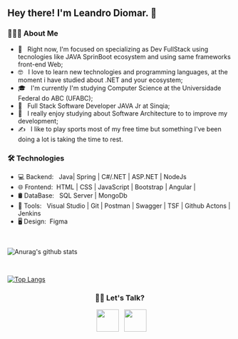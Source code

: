<h2> Hey there! I'm Leandro Diomar. 👋</h2>

<h3> 👨🏻‍💻 About Me </h3>

- 🔭 &nbsp; Right now, I'm focused on specializing as Dev FullStack using tecnologies like JAVA SprinBoot ecosystem and using same frameworks front-end Web;
- 🤓 &nbsp; I love to learn new technologies and programming languages, at the moment i have studied about .NET and your ecosystem;
- 🎓 &nbsp; I'm currently I'm studying Computer Science at the Universidade Federal do ABC (UFABC);
- 💼 &nbsp; Full Stack Software Developer JAVA Jr at Sinqia;
- 🌱 &nbsp; I really enjoy studying about Software Architecture to to improve my development;
- ✍️ &nbsp; I like to play sports most of my free time but something I've been doing a lot is taking the time to rest.


<h3>🛠 Technologies</h3>

- 💻 Backend: &nbsp;  Java| Spring | C#/.NET | ASP.NET | NodeJs
- 🌐 Frontend:&nbsp; HTML | CSS | JavaScript | Bootstrap | Angular | 
- 🛢 DataBase: &nbsp; SQL Server | MongoDb
- 🔧 Tools: &nbsp;   Visual Studio | Git | Postman | Swagger | TSF | Github Actons | Jenkins
- 🖥 Design:&nbsp;     Figma 

<br>


![Anurag's github stats](https://github-readme-stats.vercel.app/api?username=Diomar2603&show_icons=true&theme=radical)

<br>

[![Top Langs](https://github-readme-stats.vercel.app/api/top-langs/?username=Diomar2603&layout=compact&text_color=daf7dc&bg_color=151515)](https://github.com/devSouvik/github-readme-stats)



<h3 align="center"> 🤝🏻 Let's Talk? </h3>

<p align="center">  
&nbsp; <a href="https://www.linkedin.com/in/leandrodiomar/" target="blank" rel="noopener noreferrer"><img src="https://img.icons8.com/plasticine/100/000000/linkedin.png" width="50" /></a>
&nbsp; <a href="mailto:leandrodiomar123@gmail.com" target="blank" rel="noopener noreferrer"><img src="https://img.icons8.com/plasticine/100/000000/gmail.png"  width="50" /></a>
</p>
